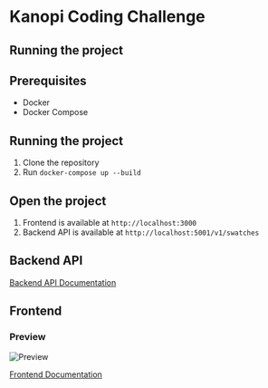 # Kanopi Coding Challenge

## Running the project
 
## Prerequisites

- Docker
- Docker Compose

## Running the project

1. Clone the repository
2. Run `docker-compose up --build`

## Open the project

1. Frontend is available at `http://localhost:3000`
2. Backend API is available at `http://localhost:5001/v1/swatches`

## Backend API

[Backend API Documentation](./backend/README.md)

## Frontend

### Preview

![Preview](./frontend/public/preview.png)

[Frontend Documentation](./frontend/README.md)
